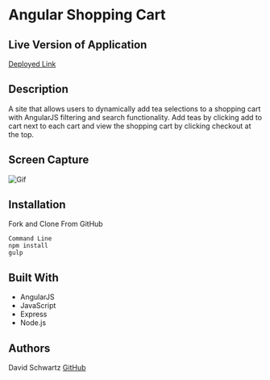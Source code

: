 # Angular Shopping Cart

## Live Version of Application
[Deployed Link](http://angularshoppingcart.herokuapp.com)

## Description
A site that allows users to dynamically add tea selections to a shopping cart with AngularJS filtering and search functionality. Add teas by clicking add to cart next to each cart and view the shopping cart by clicking checkout at the top.  




## Screen Capture

![Gif](/screencapture.gif "Gif")


## Installation

Fork and Clone From GitHub
```
Command Line
npm install 
gulp
```

## Built With

* AngularJS
* JavaScript   
* Express
* Node.js



## Authors

David Schwartz [GitHub](https://github.com/dbschwartz)